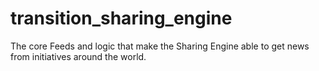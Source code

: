 transition_sharing_engine
=========================

The core Feeds and logic that make the Sharing Engine able to get news from initiatives around the world.